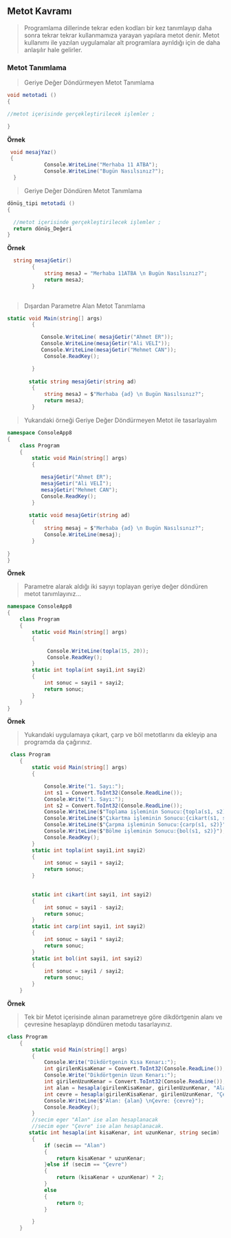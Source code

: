 ## Metot Kavramı ##

> Programlama dillerinde tekrar eden kodları bir kez tanımlayıp daha sonra tekrar tekrar kullanmamıza yarayan yapılara metot denir. Metot kullanımı ile yazılan uygulamalar alt programlara ayrıldığı için de daha anlaşılır hale gelirler. 

### Metot Tanımlama ###

> Geriye Değer Döndürmeyen Metot Tanımlama

```csharp
void metotadi ()
{

//metot içerisinde gerçekleştirilecek işlemler ;

}
```
**Örnek**

```csharp
 void mesajYaz()
 {
            Console.WriteLine("Merhaba 11 ATBA");
            Console.WriteLine("Bugün Nasılsınız?");
  }
```

> Geriye Değer Döndüren Metot Tanımlama

```csharp
dönüş_tipi metotadi ()
{

  //metot içerisinde gerçekleştirilecek işlemler ;
  return dönüş_Değeri
}

```

**Örnek**

```csharp
  string mesajGetir()
        {
            string mesaJ = "Merhaba 11ATBA \n Bugün Nasılsınız?";
            return mesaJ;
        }
        
```

> Dışardan Parametre Alan  Metot Tanımlama

```csharp
static void Main(string[] args)
        {

           Console.WriteLine( mesajGetir("Ahmet ER"));
           Console.WriteLine(mesajGetir("Ali VELİ"));
           Console.WriteLine(mesajGetir("Mehmet CAN"));
            Console.ReadKey();

        }
        
       static string mesajGetir(string ad)
        {
            string mesaJ = $"Merhaba {ad} \n Bugün Nasılsınız?";
            return mesaJ;
        }
```
> Yukarıdaki örneği Geriye Değer Döndürmeyen Metot ile tasarlayalım

```csharp
namespace ConsoleApp8
{
    class Program
    {
        static void Main(string[] args)
        {

           mesajGetir("Ahmet ER");
           mesajGetir("Ali VELİ");
           mesajGetir("Mehmet CAN");
           Console.ReadKey();
        }
        
       static void mesajGetir(string ad)
        {
            string mesaj = $"Merhaba {ad} \n Bugün Nasılsınız?";
            Console.WriteLine(mesaj);
        }
        
}
}
```

**Örnek**
> Parametre alarak aldığı iki sayıyı toplayan geriye değer döndüren metot tanımlayınız...

```csharp
namespace ConsoleApp8
{
    class Program
    {
        static void Main(string[] args)
        {

             Console.WriteLine(topla(15, 20));
             Console.ReadKey();
        }
        static int topla(int sayi1,int sayi2)
        {
            int sonuc = sayi1 + sayi2;
            return sonuc;
        }
    }
}
```

**Örnek**
> Yukarıdaki uygulamaya çıkart, çarp ve böl metotlarını da ekleyip ana programda da çağırınız.

```csharp
 class Program
    {
        static void Main(string[] args)
        {

            Console.Write("1. Sayı:");
            int s1 = Convert.ToInt32(Console.ReadLine());
            Console.Write("1. Sayı:");
            int s2 = Convert.ToInt32(Console.ReadLine());
            Console.WriteLine($"Toplama işleminin Sonucu:{topla(s1, s2)}");
            Console.WriteLine($"Çıkartma işleminin Sonucu:{cikart(s1, s2)}");
            Console.WriteLine($"Çarpma işleminin Sonucu:{carp(s1, s2)}");
            Console.WriteLine($"Bölme işleminin Sonucu:{bol(s1, s2)}");
            Console.ReadKey();
        }
        static int topla(int sayi1,int sayi2)
        {
            int sonuc = sayi1 + sayi2;
            return sonuc;
        }

     
        static int cikart(int sayi1, int sayi2)
        {
            int sonuc = sayi1 - sayi2;
            return sonuc;
        }
        static int carp(int sayi1, int sayi2)
        {
            int sonuc = sayi1 * sayi2;
            return sonuc;
        }
        static int bol(int sayi1, int sayi2)
        {
            int sonuc = sayi1 / sayi2;
            return sonuc;
        }
    }
```

**Örnek**
> Tek bir Metot içerisinde alınan parametreye göre dikdörtgenin alanı ve çevresine hesaplayıp döndüren metodu tasarlayınız.
```csharp
class Program
    {
        static void Main(string[] args)
        {
            Console.Write("Dikdörtgenin Kısa Kenarı:");
            int girilenKisaKenar = Convert.ToInt32(Console.ReadLine());
            Console.Write("Dikdörtgenin Uzun Kenarı:");
            int girilenUzunKenar = Convert.ToInt32(Console.ReadLine());
            int alan = hesapla(girilenKisaKenar, girilenUzunKenar, "Alan1");
            int cevre = hesapla(girilenKisaKenar, girilenUzunKenar, "Çevre");
            Console.WriteLine($"Alan: {alan} \nÇevre: {cevre}");
            Console.ReadKey();
        }
        //secim eger "Alan" ise alan hesaplanacak 
        //secim eger "Çevre" ise alan hesaplanacak.
       static int hesapla(int kisaKenar, int uzunKenar, string secim)
        {
            if (secim == "Alan")
            {
                return kisaKenar * uzunKenar;
            }else if (secim == "Çevre")
            {
                return (kisaKenar + uzunKenar) * 2;
            }
            else
            {
                return 0;
            }

        }
    }
```
